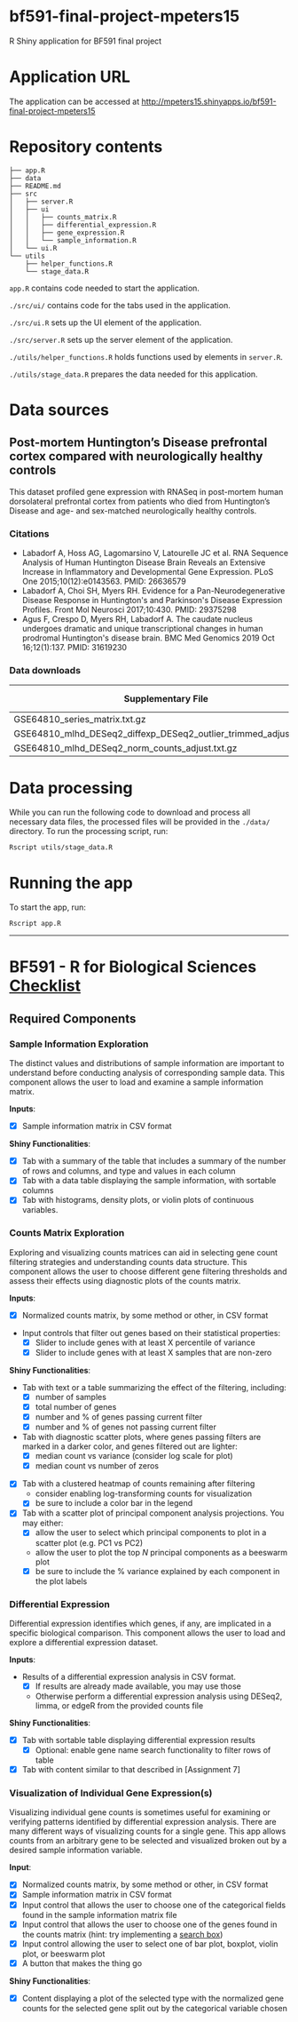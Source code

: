 # bf591-final-project-mpeters15
R Shiny application for BF591 final project

# Application URL
The application can be accessed at http://mpeters15.shinyapps.io/bf591-final-project-mpeters15

# Repository contents
```
├── app.R
├── data
├── README.md
├── src
│   ├── server.R
│   ├── ui
│   │   ├── counts_matrix.R
│   │   ├── differential_expression.R
│   │   ├── gene_expression.R
│   │   └── sample_information.R
│   └── ui.R
└── utils
    ├── helper_functions.R
    └── stage_data.R
```

`app.R` contains code needed to start the application.

`./src/ui/` contains code for the tabs used in the application.

`./src/ui.R` sets up the UI element of the application.

`./src/server.R` sets up the server element of the application.

`./utils/helper_functions.R` holds functions used by elements in `server.R`.

`./utils/stage_data.R` prepares the data needed for this application.


# Data sources
## Post-mortem Huntington’s Disease prefrontal cortex compared with neurologically healthy controls

This dataset profiled gene expression with RNASeq in post-mortem human dorsolateral prefrontal cortex from patients who died from Huntington’s Disease and age- and sex-matched neurologically healthy controls.

### Citations
- Labadorf A, Hoss AG, Lagomarsino V, Latourelle JC et al. RNA Sequence Analysis of Human Huntington Disease Brain Reveals an Extensive Increase in Inflammatory and Developmental Gene Expression. PLoS One 2015;10(12):e0143563. PMID: 26636579
- Labadorf A, Choi SH, Myers RH. Evidence for a Pan-Neurodegenerative Disease Response in Huntington's and Parkinson's Disease Expression Profiles. Front Mol Neurosci 2017;10:430. PMID: 29375298
- Agus F, Crespo D, Myers RH, Labadorf A. The caudate nucleus undergoes dramatic and unique transcriptional changes in human prodromal Huntington's disease brain. BMC Med Genomics 2019 Oct 16;12(1):137. PMID: 31619230

### Data downloads
| Supplementary File                                                | Download Link                                                                                                                                                |
|-------------------------------------------------------------------|--------------------------------------------------------------------------------------------------------------------------------------------------------------|
| GSE64810_series_matrix.txt.gz                                     | [(ftp)](https://ftp.ncbi.nlm.nih.gov/geo/series/GSE64nnn/GSE64810/matrix/GSE64810_series_matrix.txt.gz)                                                               |
| GSE64810_mlhd_DESeq2_diffexp_DESeq2_outlier_trimmed_adjust.txt.gz | [(ftp)](https://ftp.ncbi.nlm.nih.gov/geo/series/GSE64nnn/GSE64810/suppl/GSE64810_mlhd_DESeq2_norm_counts_adjust.txt.gz) |
| GSE64810_mlhd_DESeq2_norm_counts_adjust.txt.gz                    | [(ftp)](https://ftp.ncbi.nlm.nih.gov/geo/series/GSE64nnn/GSE64810/suppl/GSE64810_mlhd_DESeq2_diffexp_DESeq2_outlier_trimmed_adjust.txt.gz)                        |

# Data processing
While you can run the following code to download and process all necessary data files, the processed files will be provided in the `./data/` directory.
To run the processing script, run:
```
Rscript utils/stage_data.R
```

# Running the app
To start the app, run:
```
Rscript app.R
```

---

# BF591 - R for Biological Sciences [Checklist](https://bu-bioinfo.github.io/r-for-biological-sciences/final-project.html#required-components)

## Required Components

### Sample Information Exploration

The distinct values and distributions of sample information are important to understand before conducting analysis of corresponding sample data. This component allows the user to load and examine a sample information matrix.

**Inputs**:

- [x] Sample information matrix in CSV format

**Shiny Functionalities**:

- [x] Tab with a summary of the table that includes a summary of the number of rows and columns, and type and values in each column
- [x] Tab with a data table displaying the sample information, with sortable columns
- [x] Tab with histograms, density plots, or violin plots of continuous variables.

### Counts Matrix Exploration

Exploring and visualizing counts matrices can aid in selecting gene count
filtering strategies and understanding counts data structure. This component
allows the user to choose different gene filtering thresholds and assess their
effects using diagnostic plots of the counts matrix.

**Inputs**:

- [x] Normalized counts matrix, by some method or other, in CSV format
* Input controls that filter out genes based on their statistical properties:
  - [x] Slider to include genes with at least X percentile of variance
  - [x] Slider to include genes with at least X samples that are non-zero

**Shiny Functionalities**:

* Tab with text or a table summarizing the effect of the filtering, including:
  - [x] number of samples
  - [x] total number of genes
  - [x] number and % of genes passing current filter
  - [x] number and % of genes not passing current filter
* Tab with diagnostic scatter plots, where genes passing filters are marked in
a darker color, and genes filtered out are lighter:
  - [x] median count vs variance (consider log scale for plot)
  - [x] median count vs number of zeros
- [x] Tab with a clustered heatmap of counts remaining after filtering
  - consider enabling log-transforming counts for visualization
  - [x] be sure to include a color bar in the legend
- [x] Tab with a scatter plot of principal component analysis projections. You may either:
  - [x] allow the user to select which principal components to plot in a scatter
  plot (e.g. PC1 vs PC2)
  - allow the user to plot the top $N$ principal components as a beeswarm plot
  - [x] be sure to include the % variance explained by each component in the plot
  labels

### Differential Expression

Differential expression identifies which genes, if any, are implicated in a
specific biological comparison. This component allows the user to load and
explore a differential expression dataset.

**Inputs**:

* Results of a differential expression analysis in CSV format.
  - [x] If results are already made available, you may use those
  - Otherwise perform a differential expression analysis using DESeq2, limma, or
    edgeR from the provided counts file

**Shiny Functionalities**:

- [x] Tab with sortable table displaying differential expression results
  - [x] Optional: enable gene name search functionality to filter rows of table
- [x] Tab with content similar to that described in [Assignment 7]

### Visualization of Individual Gene Expression(s)

Visualizing individual gene counts is sometimes useful for examining or
verifying patterns identified by differential expression analysis. There are
many different ways of visualizing counts for a single gene. This app allows
counts from an arbitrary gene to be selected and visualized broken out by a
desired sample information variable.

**Input**:

- [x] Normalized counts matrix, by some method or other, in CSV format
- [x] Sample information matrix in CSV format
- [x] Input control that allows the user to choose one of the categorical fields
found in the sample information matrix file
- [x] Input control that allows the user to choose one of the genes found in the
counts matrix (hint: try implementing a [search box](https://stackoverflow.com/questions/47336114/searchbox-in-r-shiny))
- [x] Input control allowing the user to select one of bar plot, boxplot, 
violin plot, or beeswarm plot
- [x] A button that makes the thing go

**Shiny Functionalities**:

- [x] Content displaying a plot of the selected type with the normalized gene counts
for the selected gene split out by the categorical variable chosen
